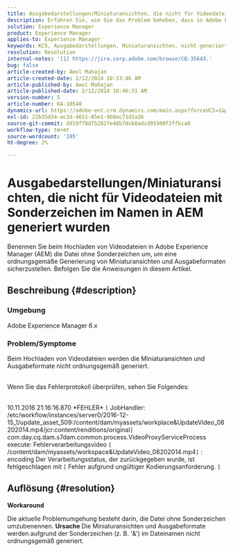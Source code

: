 ```yaml
---
title: Ausgabedarstellungen/Miniaturansichten, die nicht für Videodateien mit Sonderzeichen im Namen in AEM generiert wurden
description: Erfahren Sie, wie Sie das Problem beheben, dass in Adobe Experience Manager keine Ausgabedarstellungen/Miniaturansichten für Videodateien generiert werden.
solution: Experience Manager
product: Experience Manager
applies-to: Experience Manager
keywords: KCS, Ausgabedarstellungen, Miniaturansichten, nicht generiert, Videodateien, Sonderzeichen, Name, AEM, Adobe Experience Manager
resolution: Resolution
internal-notes: '[1] https://jira.corp.adobe.com/browse/CQ-35643.'
bug: false
article-created-by: Amol Mahajan
article-created-date: 2/12/2024 10:33:46 AM
article-published-by: Amol Mahajan
article-published-date: 2/12/2024 10:46:31 AM
version-number: 5
article-number: KA-10540
dynamics-url: https://adobe-ent.crm.dynamics.com/main.aspx?forceUCI=1&pagetype=entityrecord&etn=knowledgearticle&id=2d5bf62d-92c9-ee11-9079-6045bd006b4b
exl-id: 21b35d34-ac2d-4651-85e1-9b0ac71d1a26
source-git-commit: dd19f78d752827e48b7dc68adcd95500f2ffbca0
workflow-type: tm+mt
source-wordcount: '195'
ht-degree: 2%

---
```


# Ausgabedarstellungen/Miniaturansichten, die nicht für Videodateien mit Sonderzeichen im Namen in AEM generiert wurden


Benennen Sie beim Hochladen von Videodateien in Adobe Experience Manager (AEM) die Datei ohne Sonderzeichen um, um eine ordnungsgemäße Generierung von Miniaturansichten und Ausgabeformaten sicherzustellen. Befolgen Sie die Anweisungen in diesem Artikel.

## Beschreibung {#description}


### <b>Umgebung</b>

Adobe Experience Manager 6.x



### <b>Problem/Symptome</b>

Beim Hochladen von Videodateien werden die Miniaturansichten und Ausgabeformate nicht ordnungsgemäß generiert.

<br>Wenn Sie das Fehlerprotokoll überprüfen, sehen Sie Folgendes:

<br>10.11.2016 21:16:16.870 \*FEHLER\* `[` JobHandler: /etc/workflow/instances/server0/2016-12-15_1/update_asset_509:/content/dam/myassets/workplace&amp;UpdateVideo_08202014.mp4/jcr:content/renditions/original`]`  com.day.cq.dam.s7dam.common.process.VideoProxyServiceProcess execute: Fehlerverarbeitungsvideo `[` /content/dam/myassets/workspace&amp;UpdateVideo_08202014.mp4`]`  : encoding Der Verarbeitungsstatus, der zurückgegeben wurde, ist fehlgeschlagen mit `[` Fehler aufgrund ungültiger Kodierungsanforderung. `]`

## Auflösung {#resolution}


<b>Workaround</b>

Die aktuelle Problemumgehung besteht darin, die Datei ohne Sonderzeichen umzubenennen.
<b>Ursache </b>
Die Miniaturansichten und Ausgabeformate werden aufgrund der Sonderzeichen (z. B. &#39;&amp;&#39;) im Dateinamen nicht ordnungsgemäß generiert.

